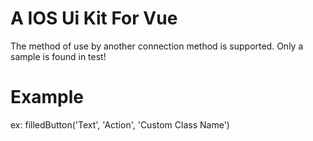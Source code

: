 # A IOS Ui Kit For Vue
The method of use by another connection method is supported. Only a sample is found in test!

# Example
ex: filledButton('Text', 'Action', 'Custom Class Name')